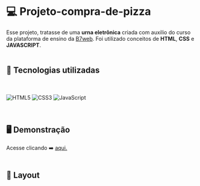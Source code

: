 # 💻 Projeto-compra-de-pizza
Esse projeto, tratasse de uma <strong>urna eletrônica</strong> criada com auxilio do curso da plataforma de ensino da <a href="https://b7web.com.br/fullstack/">B7web</a>.
Foi utilizado conceitos de <strong>HTML</strong>, <strong>CSS</strong> e <strong>JAVASCRIPT</strong>.
<br/><br/>

## 🚀  Tecnologias utilizadas
<br/><br/>
![HTML5](https://img.shields.io/badge/html5-%23E34F26.svg?style=for-the-badge&logo=html5&logoColor=white) ![CSS3](https://img.shields.io/badge/css3-%231572B6.svg?style=for-the-badge&logo=css3&logoColor=white) ![JavaScript](https://img.shields.io/badge/javascript-%23323330.svg?style=for-the-badge&logo=javascript&logoColor=%23F7DF1E)<br/><br/><br/>
## 🖥️ Demonstração
Acesse clicando ➡️ [aqui.](https://ricardo-dev-1988.github.io/projeto-urna-eletr-nica/)
<br/><br/>
## :bookmark: Layout

